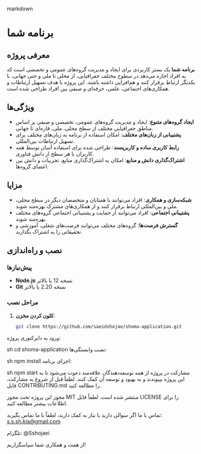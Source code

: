 markdown
# برنامه شما

## معرفی پروژه

**برنامه شما** یک بستر کاربردی برای ایجاد و مدیریت گروه‌های عمومی و تخصصی است که به افراد اجازه می‌دهد در سطوح مختلف جغرافیایی، از محلی تا ملی و حتی جهانی، با یکدیگر ارتباط برقرار کنند و هم‌افزایی داشته باشند. این پروژه با هدف تسهیل ارتباطات و همکاری‌های اجتماعی، علمی، حرفه‌ای و صنفی بین افراد طراحی شده است.

## ویژگی‌ها

- **ایجاد گروه‌های متنوع**: ایجاد و مدیریت گروه‌های عمومی، تخصصی و صنفی بر اساس مناطق جغرافیایی مختلف از سطح محلی، ملی، قاره‌ای تا جهانی.
- **پشتیبانی از زبان‌های مختلف**: امکان استفاده از برنامه به زبان‌های مختلف برای تسهیل ارتباطات بین‌المللی.
- **رابط کاربری ساده و کاربرپسند**: طراحی شده برای استفاده آسان توسط همه کاربران با هر سطح از دانش فناوری.
- **اشتراک‌گذاری دانش و منابع**: امکان به اشتراک‌گذاری منابع، تجربیات و دانش بین اعضای گروه‌ها.

## مزایا

- **شبکه‌سازی و همکاری**: افراد می‌توانند با همتایان و متخصصان دیگر در سطح محلی، ملی و بین‌المللی ارتباط برقرار کنند و از همکاری‌های مشترک بهره‌مند شوند.
- **پشتیبانی اجتماعی**: افراد می‌توانند از حمایت و پشتیبانی اجتماعی گروه‌های مختلف بهره‌مند شوند.
- **گسترش فرصت‌ها**: گروه‌های مختلف می‌توانند فرصت‌های شغلی، آموزشی و تحقیقاتی را به اشتراک بگذارند.

## نصب و راه‌اندازی

### پیش‌نیازها

- **Node.js** نسخه 12 یا بالاتر
- **Git** نسخه 2.20 یا بالاتر

### مراحل نصب

1. **کلون کردن مخزن**:
   ```sh
   git clone https://github.com/saeidshojae/shoma-application.git
ورود به دایرکتوری پروژه:

sh
cd shoma-application
نصب وابستگی‌ها:

sh
npm install
اجرای برنامه:

sh
npm start
مشارکت در پروژه
از همه توسعه‌دهندگان علاقه‌مند دعوت می‌شود تا به این پروژه بپیوندند و به بهبود و توسعه آن کمک کنند. لطفاً قبل از شروع به مشارکت، فایل CONTRIBUTING.md را مطالعه کنید.

مجوز
این پروژه تحت مجوز MIT منتشر شده است. لطفاً فایل LICENSE را برای اطلاعات بیشتر مطالعه کنید.

تماس با ما
اگر سوالی دارید یا نیاز به کمک دارید، لطفاً با ما تماس بگیرید:
s.s.sh.kia@gmail.com

تلگرام: @Sshojaei

از همت و همکاری شما سپاسگزاریم!
